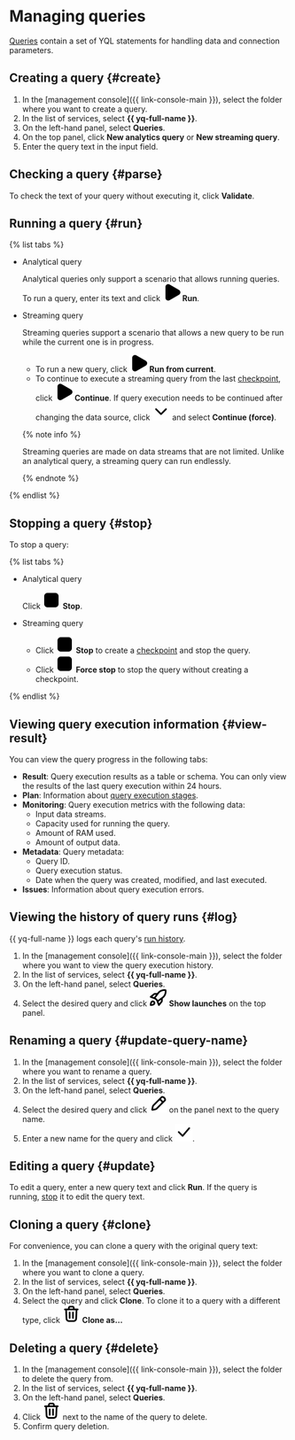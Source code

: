 # Managing queries

[Queries](../concepts/glossary.md#query) contain a set of YQL statements for handling data and connection parameters.

## Creating a query {#create}

1. In the [management console]({{ link-console-main }}), select the folder where you want to create a query.
1. In the list of services, select **{{ yq-full-name }}**.
1. On the left-hand panel, select **Queries**.
1. On the top panel, click **New analytics query** or **New streaming query**.
1. Enter the query text in the input field.

## Checking a query {#parse}

To check the text of your query without executing it, click **Validate**.

## Running a query {#run}

{% list tabs %}

- Analytical query

   Analytical queries only support a scenario that allows running queries. To run a query, enter its text and click ![run](../../_assets/console-icons/play-fill.svg) **Run**.

- Streaming query

   Streaming queries support a scenario that allows a new query to be run while the current one is in progress.

   * To run a new query, click ![run](../../_assets/console-icons/play-fill.svg) **Run from current**.
   * To continue to execute a streaming query from the last [checkpoint](../concepts/glossary.md#checkpoint), click ![run](../../_assets/console-icons/play-fill.svg) **Continue**. If query execution needs to be continued after changing the data source, click ![option](../../_assets/console-icons/chevron-down.svg) and select **Continue (force)**.

   {% note info %}

   Streaming queries are made on data streams that are not limited. Unlike an analytical query, a streaming query can run endlessly.

   {% endnote %}

{% endlist %}

## Stopping a query {#stop}

To stop a query:

{% list tabs %}

- Analytical query

   Click ![stop](../../_assets/console-icons/stop-fill.svg) **Stop**.

- Streaming query

   * Click ![stop](../../_assets/console-icons/stop-fill.svg) **Stop** to create a [checkpoint](../concepts/glossary.md#checkpoint) and stop the query.
   * Click ![stop](../../_assets/console-icons/stop-fill.svg) **Force stop** to stop the query without creating a checkpoint.

{% endlist %}

## Viewing query execution information {#view-result}

You can view the query progress in the following tabs:

* **Result**: Query execution results as a table or schema. You can only view the results of the last query execution within 24 hours.
* **Plan**: Information about [query execution stages](../concepts/request-processing.md).
* **Monitoring**: Query execution metrics with the following data:
  * Input data streams.
  * Capacity used for running the query.
  * Amount of RAM used.
  * Amount of output data.
* **Metadata**: Query metadata:
  * Query ID.
  * Query execution status.
  * Date when the query was created, modified, and last executed.
* **Issues**: Information about query execution errors.

## Viewing the history of query runs {#log}

{{ yq-full-name }} logs each query's [run history](../concepts/glossary.md#jobs).

1. In the [management console]({{ link-console-main }}), select the folder where you want to view the query execution history.
1. In the list of services, select **{{ yq-full-name }}**.
1. On the left-hand panel, select **Queries**.
1. Select the desired query and click ![pencil](../../_assets/console-icons/rocket.svg) **Show launches** on the top panel.

## Renaming a query {#update-query-name}

1. In the [management console]({{ link-console-main }}), select the folder where you want to rename a query.
1. In the list of services, select **{{ yq-full-name }}**.
1. On the left-hand panel, select **Queries**.
1. Select the desired query and click ![pencil](../../_assets/console-icons/pencil.svg) on the panel next to the query name.
1. Enter a new name for the query and click ![check](../../_assets/console-icons/check.svg).

## Editing a query {#update}

To edit a query, enter a new query text and click **Run**. If the query is running, [stop](#stop) it to edit the query text.

## Cloning a query {#clone}

For convenience, you can clone a query with the original query text:

1. In the [management console]({{ link-console-main }}), select the folder where you want to clone a query.
1. In the list of services, select **{{ yq-full-name }}**.
1. On the left-hand panel, select **Queries**.
1. Select the query and click **Clone**. To clone it to a query with a different type, click ![option](../../_assets/console-icons/trash-bin.svg) **Clone as…**

## Deleting a query {#delete}

1. In the [management console]({{ link-console-main }}), select the folder to delete the query from.
1. In the list of services, select **{{ yq-full-name }}**.
1. On the left-hand panel, select **Queries**.
1. Click ![delete](../../_assets/console-icons/trash-bin.svg) next to the name of the query to delete.
1. Confirm query deletion.
